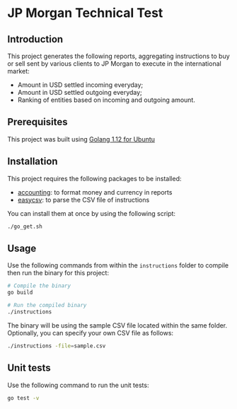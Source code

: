 
# JP Morgan Technical Test


## Introduction

This project generates the following reports, aggregating instructions to buy or sell sent by various clients to JP Morgan to execute in the international market:

- Amount in USD settled incoming everyday;
- Amount in USD settled outgoing everyday;
- Ranking of entities based on incoming and outgoing amount.


## Prerequisites

This project was built using [Golang 1.12 for Ubuntu](https://github.com/golang/go/wiki/Ubuntu)


## Installation

This project requires the following packages to be installed:

- [accounting](https://github.com/leekchan/accounting): to format money and currency in reports
- [easycsv](https://github.com/yunabe/easycsv): to parse the CSV file of instructions

You can install them at once by using the following script:

```sh
./go_get.sh
```


## Usage

Use the following commands from within the `instructions` folder to compile then run the binary for this project:

```sh
# Compile the binary
go build

# Run the compiled binary
./instructions
```

The binary will be using the sample CSV file located within the same folder. Optionally, you can specify your own CSV file as follows:

```sh
./instructions -file=sample.csv
```


## Unit tests

Use the following command to run the unit tests:

```sh
go test -v
```
